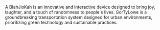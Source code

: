 A BlahJioKah is an innovative and interactive device designed to bring joy, laughter, and a touch of randomness to people's lives.
GorTyLowe is a groundbreaking transportation system designed for urban environments, prioritizing green technology and sustainable practices.
